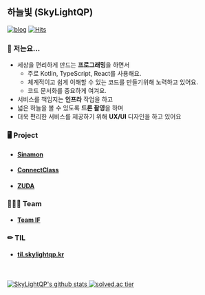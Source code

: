 ## 하늘빛 (SkyLightQP)
[![blog](https://img.shields.io/badge/blog-SkyLightQP-white&?style=flat-square&color=orange)](https://blog.skylightqp.kr) [![Hits](https://hits.seeyoufarm.com/api/count/incr/badge.svg?url=https%3A%2F%2Fgithub.com%2FSkyLightQP%2FSkyLightQP&count_bg=%2379C83D&title_bg=%23555555&icon=&icon_color=%23E7E7E7&title=hits&edge_flat=true)](https://hits.seeyoufarm.com)

### 👋 저는요...

- 세상을 편리하게 만드는 **프로그래밍**을 하면서
  - 주로 Kotlin, TypeScript, React를 사용해요.
  - 체계적이고 쉽게 이해할 수 있는 코드를 만들기위해 노력하고 있어요.
  - 코드 문서화를 중요하게 여겨요.
- 서비스를 책임지는 **인프라** 작업을 하고
- 넓은 하늘을 볼 수 있도록 **드론 촬영**을 하며
- 더욱 편리한 서비스를 제공하기 위해 **UX/UI** 디자인을 하고 있어요

### 🖥 Project

- #### [Sinamon](https://github.com/swjb-sinamon/)
- #### [ConnectClass](https://github.com/real-compacted-developer/connect-class/)
- #### [ZUDA](https://github.com/zzuda/)

### 👩‍👧‍👦 Team

- #### [Team IF](https://github.com/Team-IF)

### ✏ TIL

- #### [til.skylightqp.kr](https://til.skylightqp.kr)

<br />
<br />

<a href="https://github.com/SkyLightQP" target="_blank">
  <img src="https://github-readme-stats.vercel.app/api?username=SkyLightQP&count_private=true&show_icons=true" alt="SkyLightQP's github stats" />
</a>
<a href="https://solved.ac/combbm" target="_blank">
  <img src="http://mazassumnida.wtf/api/v2/generate_badge?boj=combbm" alt="solved.ac tier" />
</a>
